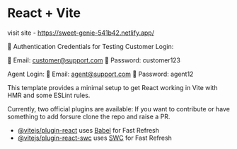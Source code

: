 # React + Vite

visit site - https://sweet-genie-541b42.netlify.app/

⿥ Authentication Credentials for Testing
Customer Login:

📩 Email: customer@support.com
🔑 Password: customer123


Agent Login:
📩 Email: agent@support.com
🔑 Password: agent12


This template provides a minimal setup to get React working in Vite with HMR and some ESLint rules.

Currently, two official plugins are available:
If you want to contribute or have something to add forsure clone the repo and raise a PR.

- [@vitejs/plugin-react](https://github.com/vitejs/vite-plugin-react/blob/main/packages/plugin-react/README.md) uses [Babel](https://babeljs.io/) for Fast Refresh
- [@vitejs/plugin-react-swc](https://github.com/vitejs/vite-plugin-react-swc) uses [SWC](https://swc.rs/) for Fast Refresh
